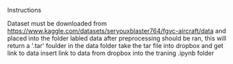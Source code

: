 Instructions

Dataset must be downloaded from https://www.kaggle.com/datasets/seryouxblaster764/fgvc-aircraft/data and placed into the folder labled data
after preprocessing should be ran, this will return a '.tar' foulder in the data folder
take the tar file into dropbox and get link to data
insert link to data from dropbox into the traning .ipynb folder
